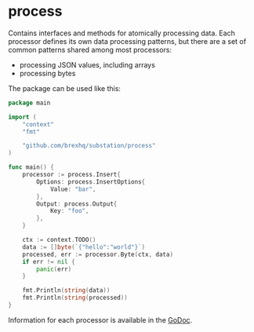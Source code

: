 # process
Contains interfaces and methods for atomically processing data. Each processor defines its own data processing patterns, but there are a set of common patterns shared among most processors:
- processing JSON values, including arrays
- processing bytes

The package can be used like this:
```go
package main

import (
	"context"
	"fmt"

	"github.com/brexhq/substation/process"
)

func main() {
	processor := process.Insert{
		Options: process.InsertOptions{
			Value: "bar",
		},
		Output: process.Output{
			Key: "foo",
		},
	}

	ctx := context.TODO()
	data := []byte(`{"hello":"world"}`)
	processed, err := processor.Byte(ctx, data)
	if err != nil {
		panic(err)
	}

	fmt.Println(string(data))
	fmt.Println(string(processed))
}
```

Information for each processor is available in the [GoDoc](https://pkg.go.dev/github.com/brexhq/substation/process).
